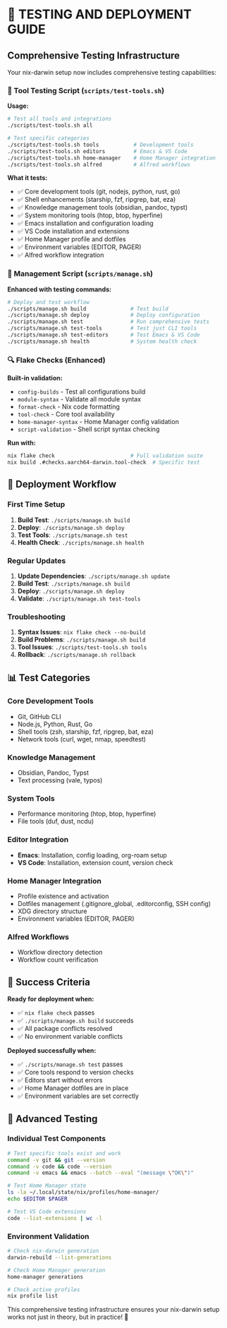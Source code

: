 # 🧪 TESTING AND DEPLOYMENT GUIDE

## Comprehensive Testing Infrastructure

Your nix-darwin setup now includes comprehensive testing capabilities:

### 🔧 Tool Testing Script (`scripts/test-tools.sh`)

**Usage:**
```bash
# Test all tools and integrations
./scripts/test-tools.sh all

# Test specific categories
./scripts/test-tools.sh tools           # Development tools
./scripts/test-tools.sh editors         # Emacs & VS Code
./scripts/test-tools.sh home-manager    # Home Manager integration
./scripts/test-tools.sh alfred          # Alfred workflows
```

**What it tests:**
- ✅ Core development tools (git, nodejs, python, rust, go)
- ✅ Shell enhancements (starship, fzf, ripgrep, bat, eza)
- ✅ Knowledge management tools (obsidian, pandoc, typst)
- ✅ System monitoring tools (htop, btop, hyperfine)
- ✅ Emacs installation and configuration loading
- ✅ VS Code installation and extensions
- ✅ Home Manager profile and dotfiles
- ✅ Environment variables (EDITOR, PAGER)
- ✅ Alfred workflow integration

### 🎯 Management Script (`scripts/manage.sh`)

**Enhanced with testing commands:**
```bash
# Deploy and test workflow
./scripts/manage.sh build              # Test build
./scripts/manage.sh deploy             # Deploy configuration
./scripts/manage.sh test               # Run comprehensive tests
./scripts/manage.sh test-tools         # Test just CLI tools
./scripts/manage.sh test-editors       # Test Emacs & VS Code
./scripts/manage.sh health             # System health check
```

### 🔍 Flake Checks (Enhanced)

**Built-in validation:**
- `config-builds` - Test all configurations build
- `module-syntax` - Validate all module syntax
- `format-check` - Nix code formatting
- `tool-check` - Core tool availability
- `home-manager-syntax` - Home Manager config validation
- `script-validation` - Shell script syntax checking

**Run with:**
```bash
nix flake check                        # Full validation suite
nix build .#checks.aarch64-darwin.tool-check  # Specific test
```

## 🚀 Deployment Workflow

### First Time Setup
1. **Build Test**: `./scripts/manage.sh build`
2. **Deploy**: `./scripts/manage.sh deploy`  
3. **Test Tools**: `./scripts/manage.sh test`
4. **Health Check**: `./scripts/manage.sh health`

### Regular Updates
1. **Update Dependencies**: `./scripts/manage.sh update`
2. **Build Test**: `./scripts/manage.sh build`
3. **Deploy**: `./scripts/manage.sh deploy`
4. **Validate**: `./scripts/manage.sh test-tools`

### Troubleshooting
1. **Syntax Issues**: `nix flake check --no-build`
2. **Build Problems**: `./scripts/manage.sh build`
3. **Tool Issues**: `./scripts/test-tools.sh tools`
4. **Rollback**: `./scripts/manage.sh rollback`

## 📊 Test Categories

### Core Development Tools
- Git, GitHub CLI
- Node.js, Python, Rust, Go
- Shell tools (zsh, starship, fzf, ripgrep, bat, eza)
- Network tools (curl, wget, nmap, speedtest)

### Knowledge Management
- Obsidian, Pandoc, Typst
- Text processing (vale, typos)

### System Tools  
- Performance monitoring (htop, btop, hyperfine)
- File tools (duf, dust, ncdu)

### Editor Integration
- **Emacs**: Installation, config loading, org-roam setup
- **VS Code**: Installation, extension count, version check

### Home Manager Integration
- Profile existence and activation
- Dotfiles management (.gitignore_global, .editorconfig, SSH config)
- XDG directory structure
- Environment variables (EDITOR, PAGER)

### Alfred Workflows
- Workflow directory detection
- Workflow count verification

## 🎯 Success Criteria

**Ready for deployment when:**
- ✅ `nix flake check` passes
- ✅ `./scripts/manage.sh build` succeeds
- ✅ All package conflicts resolved
- ✅ No environment variable conflicts

**Deployed successfully when:**
- ✅ `./scripts/manage.sh test` passes
- ✅ Core tools respond to version checks
- ✅ Editors start without errors
- ✅ Home Manager dotfiles are in place
- ✅ Environment variables are set correctly

## 🔧 Advanced Testing

### Individual Test Components
```bash
# Test specific tools exist and work
command -v git && git --version
command -v code && code --version
command -v emacs && emacs --batch --eval "(message \"OK\")"

# Test Home Manager state
ls -la ~/.local/state/nix/profiles/home-manager/
echo $EDITOR $PAGER

# Test VS Code extensions
code --list-extensions | wc -l
```

### Environment Validation
```bash
# Check nix-darwin generation
darwin-rebuild --list-generations

# Check Home Manager generation  
home-manager generations

# Check active profiles
nix profile list
```

This comprehensive testing infrastructure ensures your nix-darwin setup works not just in theory, but in practice! 🎉
